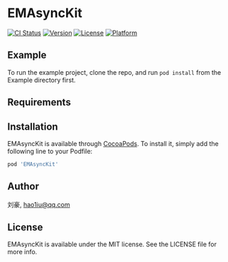 # EMAsyncKit

[![CI Status](https://img.shields.io/travis/刘豪/EMAsyncKit.svg?style=flat)](https://travis-ci.org/刘豪/EMAsyncKit)
[![Version](https://img.shields.io/cocoapods/v/EMAsyncKit.svg?style=flat)](https://cocoapods.org/pods/EMAsyncKit)
[![License](https://img.shields.io/cocoapods/l/EMAsyncKit.svg?style=flat)](https://cocoapods.org/pods/EMAsyncKit)
[![Platform](https://img.shields.io/cocoapods/p/EMAsyncKit.svg?style=flat)](https://cocoapods.org/pods/EMAsyncKit)

## Example

To run the example project, clone the repo, and run `pod install` from the Example directory first.

## Requirements

## Installation

EMAsyncKit is available through [CocoaPods](https://cocoapods.org). To install
it, simply add the following line to your Podfile:

```ruby
pod 'EMAsyncKit'
```

## Author

刘豪, hao1iu@qq.com

## License

EMAsyncKit is available under the MIT license. See the LICENSE file for more info.
